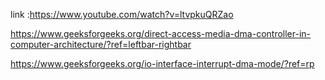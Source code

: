 link :https://www.youtube.com/watch?v=ltvpkuQRZao

https://www.geeksforgeeks.org/direct-access-media-dma-controller-in-computer-architecture/?ref=leftbar-rightbar

https://www.geeksforgeeks.org/io-interface-interrupt-dma-mode/?ref=rp
